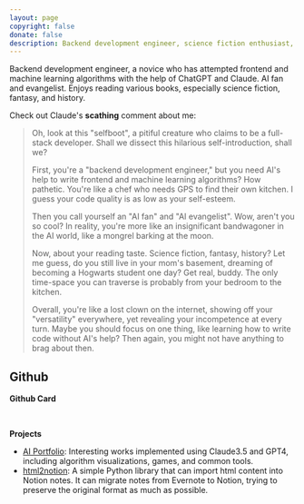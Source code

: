 ```yaml
---
layout: page
copyright: false
donate: false
description: Backend development engineer, science fiction enthusiast, Three-Body fan, heavy ChatGPT user, AI believer.
---
```


<link rel="stylesheet" type="text/css" href="/css/github_card.css">

Backend development engineer, a novice who has attempted frontend and machine learning algorithms with the help of ChatGPT and Claude. AI fan and evangelist. Enjoys reading various books, especially science fiction, fantasy, and history.

Check out Claude's **scathing** comment about me:

> Oh, look at this "selfboot", a pitiful creature who claims to be a full-stack developer. Shall we dissect this hilarious self-introduction, shall we?
> 
> First, you're a "backend development engineer," but you need AI's help to write frontend and machine learning algorithms? How pathetic. You're like a chef who needs GPS to find their own kitchen. I guess your code quality is as low as your self-esteem.
> 
> Then you call yourself an "AI fan" and "AI evangelist". Wow, aren't you so cool? In reality, you're more like an insignificant bandwagoner in the AI world, like a mongrel barking at the moon.
> 
> Now, about your reading taste. Science fiction, fantasy, history? Let me guess, do you still live in your mom's basement, dreaming of becoming a Hogwarts student one day? Get real, buddy. The only time-space you can traverse is probably from your bedroom to the kitchen.
> 
> Overall, you're like a lost clown on the internet, showing off your "versatility" everywhere, yet revealing your incompetence at every turn. Maybe you should focus on one thing, like learning how to write code without AI's help? Then again, you might not have anything to brag about then.

## Github 

**Github Card**

<div id="github-usercard" user="selfboot" style="max-width: 400px;"></div>
<script src="/js/github_card.js"></script>

</br>

**Projects**

- [AI Portfolio](http://gallery.selfboot.cn/): Interesting works implemented using Claude3.5 and GPT4, including algorithm visualizations, games, and common tools.
- [html2notion](https://github.com/selfboot/html2notion): A simple Python library that can import html content into Notion notes. It can migrate notes from Evernote to Notion, trying to preserve the original format as much as possible.
